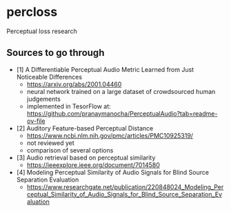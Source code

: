 # percloss
Perceptual loss research

## Sources to go through

- [1] A Differentiable Perceptual Audio Metric Learned from Just Noticeable Differences
  - https://arxiv.org/abs/2001.04460
  - neural network trained on a large dataset of crowdsourced human judgements
  - implemented in TesorFlow at: https://github.com/pranaymanocha/PerceptualAudio?tab=readme-ov-file
- [2] Auditory Feature-based Perceptual Distance
  - https://www.ncbi.nlm.nih.gov/pmc/articles/PMC10925319/
  - not reviewed yet
  - comparison of several options
- [3] Audio retrieval based on perceptual similarity
  - https://ieeexplore.ieee.org/document/7014580
- [4] Modeling Perceptual Similarity of Audio Signals for Blind Source Separation Evaluation
  - https://www.researchgate.net/publication/220848024_Modeling_Perceptual_Similarity_of_Audio_Signals_for_Blind_Source_Separation_Evaluation
